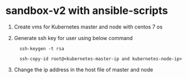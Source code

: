 # sandbox-v2 with ansible-scripts
1. Create vms for Kubernetes master and node with centos 7 os

2. Generate ssh key for user using below command
    
         ssh-keygen -t rsa 
          
         ssh-copy-id root@<kubernetes-master-ip and kubernetes-node-ip>         

3. Change the ip address in the host file of master and node
